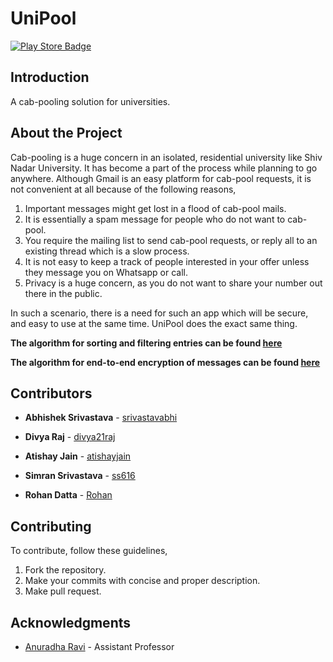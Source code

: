 
# UniPool 
[![Play Store Badge](https://developer.android.com/images/brand/en_app_rgb_wo_60.png)](https://play.google.com/store/apps/details?id=garbagecollectors.com.unipool&hl=en)

## Introduction
A cab-pooling solution for universities.

## About the Project
Cab-pooling is a huge concern in an isolated, residential university like Shiv Nadar University. It has become a part of the process while planning to go anywhere. Although Gmail is an easy platform for cab-pool requests, it is not convenient at all because of the following reasons,
1. Important messages might get lost in a flood of cab-pool mails.
2. It is essentially a spam message for people who do not want to cab-pool.
3. You require the mailing list to send cab-pool requests, or reply all to an existing thread which is a slow process.
4. It is not easy to keep a track of people interested in your offer unless they message you on Whatsapp or call.
5. Privacy is a huge concern, as you do not want to share your number out there in the public.

In such a scenario, there is a need for such an app which will be secure, and easy to use at the same time. UniPool does the exact same thing.

**The algorithm for sorting and filtering entries can be found [here](https://www.dropbox.com/s/ed4oc9l1tmvzl09/Sorting_Algorithm.pdf?dl=0)**

**The algorithm for end-to-end encryption of messages can be found [here](https://www.dropbox.com/s/h2967njbvqtfd1q/Encryption%20Algorithm.pdf?dl=0)**

## Contributors 
 
* **Abhishek Srivastava** - [srivastavabhi](https://github.com/srivastavabhi)
 
* **Divya Raj**           - [divya21raj](https://github.com/divya21raj)
 
* **Atishay Jain**        - [atishayjain](https://github.com/atishayjain708)
 
* **Simran Srivastava**   - [ss616](https://github.com/ss616)
 
* **Rohan Datta**         - [Rohan](https://github.com/Rohan-Datta)

## Contributing 
To contribute, follow these guidelines,
1. Fork the repository.
2. Make your commits with concise and proper description.
3. Make pull request.

## Acknowledgments 
* [Anuradha Ravi](https://github.com/ans24us1) - Assistant Professor
